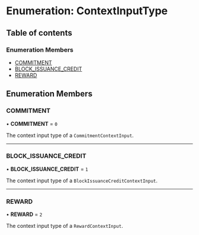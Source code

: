 # Enumeration: ContextInputType

## Table of contents

### Enumeration Members

- [COMMITMENT](ContextInputType.md#commitment)
- [BLOCK\_ISSUANCE\_CREDIT](ContextInputType.md#block_issuance_credit)
- [REWARD](ContextInputType.md#reward)

## Enumeration Members

### COMMITMENT

• **COMMITMENT** = ``0``

The context input type of a `CommitmentContextInput`.

___

### BLOCK\_ISSUANCE\_CREDIT

• **BLOCK\_ISSUANCE\_CREDIT** = ``1``

The context input type of a `BlockIssuanceCreditContextInput`.

___

### REWARD

• **REWARD** = ``2``

The context input type of a `RewardContextInput`.
